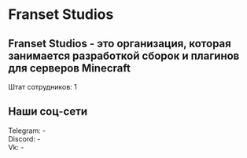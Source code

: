 # Franset Studios

## Franset Studios - это организация, которая занимается разработкой сборок и плагинов для серверов Minecraft
Штат сотрудников: 1

## Наши соц-сети
Telegram: -  
Discord: -  
Vk: -
